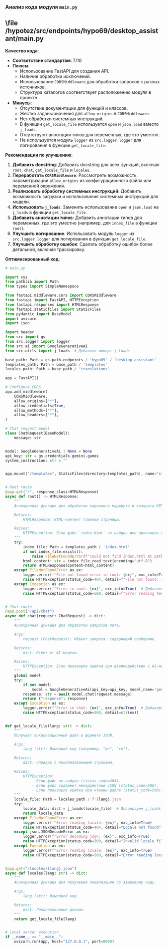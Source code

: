 ### **Анализ кода модуля `main.py`**

## \file /hypotez/src/endpoints/hypo69/desktop_assistant/main.py

**Качество кода**:
- **Соответствие стандартам**: 7/10
- **Плюсы**:
    - Использование FastAPI для создания API.
    - Наличие обработки исключений.
    - Использование `CORSMiddleware` для обработки запросов с разных источников.
    - Структура каталогов соответствует расположению модуля в проекте.
- **Минусы**:
    - Отсутствие документации для функций и классов.
    - Жестко заданы значения для `allow_origins` в `CORSMiddleware`.
    - Нет обработки системных инструкций.
    - В функции `get_locale_file` используется `open` и `json.load` вместо `j_loads`.
    - Отсутствуют аннотации типов для переменных, где это уместно.
    - Не используется модуль `logger` из `src.logger.logger` для логирования в функции `get_locale_file`.

**Рекомендации по улучшению**:

1.  **Добавить docstring**: Добавить docstring для всех функций, включая `root`, `chat`, `get_locale_file` и `locales`.
2.  **Переработать `CORSMiddleware`**: Рассмотреть возможность параметризации `allow_origins` из конфигурационного файла или переменной окружения.
3.  **Реализовать обработку системных инструкций**: Добавить возможность загрузки и использования системных инструкций для модели.
4.  **Использовать `j_loads`**: Заменить использование `open` и `json.load` на `j_loads` в функции `get_locale_file`.
5.  **Добавить аннотации типов**: Добавить аннотации типов для переменных, где это уместно (например, для `index_file` в функции `root`).
6.  **Улучшить логирование**: Использовать модуль `logger` из `src.logger.logger` для логирования в функции `get_locale_file`.
7.  **Улучшить обработку ошибок**: Сделать обработку ошибок более детальной, включая трассировку.

**Оптимизированный код**:

```python
# main.py

import sys
from pathlib import Path
from types import SimpleNamespace

from fastapi.middleware.cors import CORSMiddleware
from fastapi import FastAPI, HTTPException
from fastapi.responses import HTMLResponse
from fastapi.staticfiles import StaticFiles
from pydantic import BaseModel
import uvicorn
import json

import header
from src import gs
from src.logger import logger
from src.ai import GoogleGenerativeAi
from src.utils import j_loads  # Добавлен импорт j_loads

base_path: Path = gs.path.endpoints / 'hypo69' / 'desktop_assistant'
templates_path: Path = base_path / 'templates'
locales_path: Path = base_path / 'translations'

app = FastAPI()

# Configure CORS
app.add_middleware(
    CORSMiddleware,
    allow_origins=["*"],
    allow_credentials=True,
    allow_methods=["*"],
    allow_headers=["*"],
)

# Chat request model
class ChatRequest(BaseModel):
    message: str


model: GoogleGenerativeAi | None = None
api_key: str = gs.credentials.gemini.games
system_instruction: str = ""


app.mount("/templates", StaticFiles(directory=templates_path), name="static")  # Ensuring mounting at root


# Root route
@app.get("/", response_class=HTMLResponse)
async def root() -> HTMLResponse:
    """
    Асинхронная функция для обработки корневого маршрута и возврата HTML-страницы.

    Returns:
        HTMLResponse: HTML-контент главной страницы.

    Raises:
        HTTPException: Если файл `index.html` не найден или произошла ошибка при чтении файла.
    """
    try:
        index_file: Path = templates_path / 'index.html'
        if not index_file.exists():
            raise FileNotFoundError(f"Could not find index.html at path: {index_file}")
        html_content: str = index_file.read_text(encoding="utf-8")
        return HTMLResponse(content=html_content)
    except FileNotFoundError as ex:
        logger.error(f"File not found error in root: {ex}", exc_info=True)  # Добавлено логирование с exc_info
        raise HTTPException(status_code=404, detail=f"File not found: {str(ex)}")
    except Exception as ex:
        logger.error(f"Error in root: {ex}", exc_info=True)  # Добавлено логирование с exc_info
        raise HTTPException(status_code=500, detail=f"Error reading templates: {str(ex)}")


# Chat route
@app.post("/api/chat")
async def chat(request: ChatRequest) -> dict:
    """
    Асинхронная функция для обработки запросов чата.

    Args:
        request (ChatRequest): Объект запроса, содержащий сообщение.

    Returns:
        dict: Ответ от AI-модели.

    Raises:
        HTTPException: Если произошла ошибка при взаимодействии с AI-моделью.
    """
    global model
    try:
        if not model:
            model = GoogleGenerativeAi(api_key=api_key, model_name='gemini-2.0-flash-exp')
        response: str = await model.chat(request.message)
        return {"response": response}
    except Exception as ex:
        logger.error(f"Error in chat: {ex}", exc_info=True)  # Добавлено логирование с exc_info
        raise HTTPException(status_code=500, detail=str(ex))


def get_locale_file(lang: str) -> dict:
    """
    Получает локализационный файл в формате JSON.

    Args:
        lang (str): Языковой код (например, "en", "ru").

    Returns:
        dict: Словарь с локализованными строками.

    Raises:
        HTTPException:
            - Если файл не найден (status_code=404).
            - Если файл содержит некорректный JSON (status_code=500).
            - Если произошла ошибка при чтении файла (status_code=500).
    """
    locale_file: Path = locales_path / f'{lang}.json'
    try:
        locale_data: dict = j_loads(locale_file)  # Используем j_loads для чтения JSON
        return locale_data
    except FileNotFoundError as ex:
        logger.error(f"Error reading locale: {ex}", exc_info=True)
        raise HTTPException(status_code=404, detail="Locale not found")
    except json.JSONDecodeError as ex:
        logger.error(f"Error decoding json: {ex}", exc_info=True)
        raise HTTPException(status_code=500, detail="Invalid locale file")
    except Exception as ex:
        logger.error(f"Error reading locale: {ex}", exc_info=True)
        raise HTTPException(status_code=500, detail="Error reading locales")


@app.get("/locales/{lang}.json")
async def locales(lang: str) -> dict:
    """
    Асинхронная функция для получения локализации по языковому коду.

    Args:
        lang (str): Языковой код.

    Returns:
        dict: Локализованные данные.
    """
    return get_locale_file(lang)


# Local server execution
if __name__ == "__main__":
    uvicorn.run(app, host="127.0.0.1", port=8000)